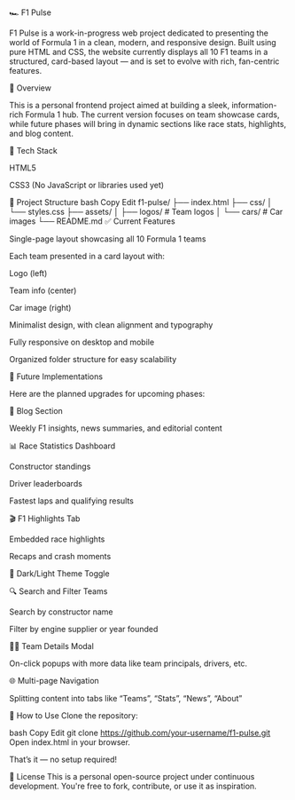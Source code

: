 🏎️ F1 Pulse


F1 Pulse is a work-in-progress web project dedicated to presenting the world of Formula 1 in a clean, modern, and responsive design. Built using pure HTML and CSS, the website currently displays all 10 F1 teams in a structured, card-based layout — and is set to evolve with rich, fan-centric features.

🌟 Overview

This is a personal frontend project aimed at building a sleek, information-rich Formula 1 hub. The current version focuses on team showcase cards, while future phases will bring in dynamic sections like race stats, highlights, and blog content.

🔧 Tech Stack

HTML5

CSS3
(No JavaScript or libraries used yet)

📁 Project Structure
bash
Copy
Edit
f1-pulse/
├── index.html
├── css/
│   └── styles.css
├── assets/
│   ├── logos/      # Team logos
│   └── cars/       # Car images
└── README.md
✅ Current Features

Single-page layout showcasing all 10 Formula 1 teams

Each team presented in a card layout with:

Logo (left)

Team info (center)

Car image (right)

Minimalist design, with clean alignment and typography

Fully responsive on desktop and mobile

Organized folder structure for easy scalability

🚧 Future Implementations

Here are the planned upgrades for upcoming phases:

📰 Blog Section

Weekly F1 insights, news summaries, and editorial content

📊 Race Statistics Dashboard

Constructor standings

Driver leaderboards

Fastest laps and qualifying results

🎬 F1 Highlights Tab

Embedded race highlights

Recaps and crash moments

🎨 Dark/Light Theme Toggle

🔍 Search and Filter Teams

Search by constructor name

Filter by engine supplier or year founded

🧑‍💻 Team Details Modal

On-click popups with more data like team principals, drivers, etc.

🌐 Multi-page Navigation

Splitting content into tabs like “Teams”, “Stats”, “News”, “About”

🚀 How to Use
Clone the repository:

bash
Copy
Edit
git clone https://github.com/your-username/f1-pulse.git
Open index.html in your browser.

That’s it — no setup required!


📄 License
This is a personal open-source project under continuous development. You're free to fork, contribute, or use it as inspiration.
